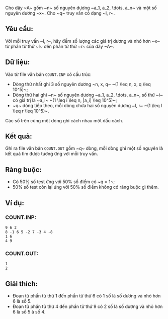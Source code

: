 Cho dãy ~A~ gồm ~n~ số nguyên dương ~a_1, a_2, \dots, a_n~ và một số nguyên dương ~x~. Cho ~q~ truy vấn có dạng ~l, r~.

## Yêu cầu:
Với mỗi truy vấn ~l, r~, hãy đếm số lượng các giá trị dương và nhỏ hơn ~x~ từ phần tử thứ ~l~ đến phần tử thứ ~r~ của dãy ~A~.

## Dữ liệu:
Vào từ file văn bản `COUNT.INP` có cấu trúc:
- Dòng thứ nhất ghi 3 số nguyên dương ~n, x, q~ ~(1 \leq n, x, q \leq 10^5)~;
- Dòng thứ hai ghi ~n~ số nguyên dương ~a_1, a_2, \dots, a_n~, số thứ ~i~ có giá trị là ~a_i~ ~(1 \leq i \leq n, |a_i| \leq 10^5)~;
- ~q~ dòng tiếp theo, mỗi dòng chứa hai số nguyên dương ~l, r~ ~(1 \leq l \leq r \leq 10^5)~.

Các số trên cùng một dòng ghi cách nhau một dấu cách.

## Kết quả:
Ghi ra file văn bản `COUNT.OUT` gồm ~q~ dòng, mỗi dòng ghi một số nguyên là kết quả tìm được tương ứng với mỗi truy vấn.

## Ràng buộc:
- Có 50% số test ứng với 50% số điểm có ~q = 1~;
- 50% số test còn lại ứng với 50% số điểm không có ràng buộc gì thêm.

## Ví dụ:
### COUNT.INP:
```
9 6 2
8 -1 6 5 -2 7 -3 4 -8
1 6
4 9
```

### COUNT.OUT:
```
1
2
```

## Giải thích: 
- Đoạn từ phần tử thứ 1 đến phần tử thứ 6 có 1 số là số dương và nhỏ hơn 6 là số 5.
- Đoạn từ phần tử thứ 4 đến phần tử thứ 9 có 2 số là số dương và nhỏ hơn 6 là số 5 à số 4.